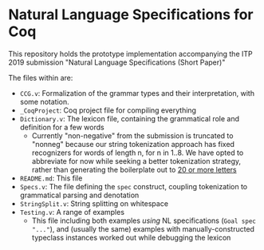 # Natural Language Specifications for Coq

This repository holds the prototype implementation accompanying the ITP 2019 submission "Natural Language Specifications (Short Paper)"

The files within are:

- ```CCG.v```: Formalization of the grammar types and their interpretation, with some notation.
- ```_CoqProject```: Coq project file for compiling everything
- ```Dictionary.v```: The lexicon file, containing the grammatical role and definition for a few words
  + Currently "non-negative" from the submission is truncated to "nonneg" because our string tokenization approach has fixed recognizers for words of length n, for n in 1..8. We have opted to abbreviate for now while seeking a better tokenization strategy, rather than generating the boilerplate out to [20 or more letters](https://en.wikipedia.org/wiki/Longest_word_in_English)
- ```README.md```: This file
- ```Specs.v```: The file defining the ```spec``` construct, coupling tokenization to grammatical parsing and denotation
- ```StringSplit.v```: String splitting on whitespace
- ```Testing.v```: A range of examples
  + This file including both examples *using* NL specifications (```Goal spec "..."```), and (usually the same) examples with manually-constructed typeclass instances worked out while debugging the lexicon
